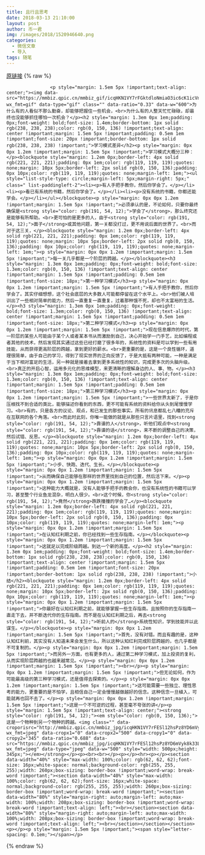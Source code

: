 ```yaml
---
title: 且行且思考
date: 2018-03-13 21:10:00
layout: post
author: 币一君
img: /images/2018/1520946640.png
categories:
  - 微信文章
  - 导入
tags: 随笔
---
```


[原链接](http://mp.weixin.qq.com/s?__biz=MzU4NjA0ODc0MQ==&amp;mid=2247484026&amp;idx=1&amp;sn=bbb69c57c17272bcb37175185f677c0a&amp;chksm=fd8077f0caf7fee6f12406b10dd159eaf28dc834ee31b6c84c00f25e2d7e4644c0b9599e284b&amp;scene=27#wechat_redirect)
{% raw %}

                    

                    
                    
                    
                    <p style="margin: 1.5em 5px !important;text-align: center;"><img data-src="https://mmbiz.qpic.cn/mmbiz_gif/icqHKN1VY7rFGktdloNmiaO3ic6cK1icVndCicody6gvgY7Lgt77FIJn761Ex81d9qKnu6LUs2k5tMOv1010mCh0eYg/640?wx_fmt=gif" data-type="gif" class="" data-ratio="0.33" data-w="600">为什么有的人看似不那么勤奋，却能够把握住一些机会，<br>为什么有的人整天忙忙碌碌，却最终也没能够抓住哪怕一次机会？</p><h2 style="margin: 1.3em 0px 1em;padding: 0px;font-weight: bold;font-size: 1.4em;border-bottom: 1px solid rgb(238, 238, 238);color: rgb(0, 150, 136) !important;text-align: center !important;margin: 1.5em 5px !important;padding: 0.5em 1em !important;font-size: 20px !important;border-bottom: 1px solid rgb(238, 238, 238) !important;">学习模式差异</h2><p style="margin: 0px 0px 1.2em !important;margin: 1.5em 5px !important;">学习模式大概分三种：</p><blockquote style="margin: 1.2em 0px;border-left: 4px solid rgb(221, 221, 221);padding: 0px 1em;color: rgb(119, 119, 119);quotes: none;margin: 10px 5px;border-left: 2px solid rgb(0, 150, 136);padding: 0px 10px;color: rgb(119, 119, 119);quotes: none;margin-left: 1em;"><ul style="list-style-type: circle;margin-left: 5px;margin-right: 5px;" class=" list-paddingleft-2"><li><p>有人手把手教你，然后你学会了。</p></li><li><p>看已有系统的书籍，然后你学会了。</p></li><li><p>没有系统的书籍，你都还能学会。</p></li></ul></blockquote><p style="margin: 0px 0px 1.2em !important;margin: 1.5em 5px !important;">必须承认的是，不论如何，只要你最终确保是<strong style="color: rgb(191, 54, 12);">学会了</strong>，那么终究还是能够有所帮助。<br>更可怕的是更多的人，由于<strong style="color: rgb(191, 54, 12);">面子</strong>或其他问题，第一关都没打过，更不用说后面的世界了。<br>而对于这三关，</p><blockquote style="margin: 1.2em 0px;border-left: 4px solid rgb(221, 221, 221);padding: 0px 1em;color: rgb(119, 119, 119);quotes: none;margin: 10px 5px;border-left: 2px solid rgb(0, 150, 136);padding: 0px 10px;color: rgb(119, 119, 119);quotes: none;margin-left: 1em;"><p style="margin: 0px 0px 1.2em !important;margin: 1.5em 5px !important;">每一关几乎都是一个阶层的跨越。</p></blockquote><h3 style="margin: 1.3em 0px 1em;padding: 0px;font-weight: bold;font-size: 1.3em;color: rgb(0, 150, 136) !important;text-align: center !important;margin: 1.5em 5px !important;padding: 0.5em 1em !important;font-size: 18px;">第一种学习模式</h3><p style="margin: 0px 0px 1.2em !important;margin: 1.5em 5px !important;">有人手把手教你，然后你学会了。其实仔细想想，这个社会底层的大多数人可能都停留在这个水平上。<br>他们被人培训出了一些相对简单的能力，然后一直重复一直重复，过着那种饿不死，却也不太富裕的生活。</p><h3 style="margin: 1.3em 0px 1em;padding: 0px;font-weight: bold;font-size: 1.3em;color: rgb(0, 150, 136) !important;text-align: center !important;margin: 1.5em 5px !important;padding: 0.5em 1em !important;font-size: 18px;">第二种学习模式</h3><p style="margin: 0px 0px 1.2em !important;margin: 1.5em 5px !important;">现在信息爆炸的时代，第一阶层的某些人可能由于某个人或者某本书从而激励到自己，决心开始学一门手艺，比如编程或者其他的技术，然后发现其实通过这些已经打磨了很多年的，系统性的资料是可以学到一些有用技能，从而获得更高阶层的跨越，拿到更好的薪水。<br>更重要的是，这是一个良性循环，道理很简单，由于自己的学习，得到了现实世界的正向反馈了，于是大抵有两种可能，一种是满足于当下相对富足的生活，另一种就是接着去拿到更多系统性的知识，完成更多次的头脑升级。<br>真正的开启心智，运用多元化的思维模型，来更清晰的理解身边的人、事、物。</p><h3 style="margin: 1.3em 0px 1em;padding: 0px;font-weight: bold;font-size: 1.3em;color: rgb(0, 150, 136) !important;text-align: center !important;margin: 1.5em 5px !important;padding: 0.5em 1em !important;font-size: 18px;">第三种学习模式</h3><p style="margin: 0px 0px 1.2em !important;margin: 1.5em 5px !important;">一些世界太新了，于是你压根找不到合适的类比，能够描述你看到的东西，更不可能有系统的资料给你从头到尾慢慢学习。<br>有的，只是各方的议论、观点，和已发生的那些事实。所有的讯息都乱七八糟的充斥在互联网的各个角落。<br>而此时此刻，你唯一能做的就是从那些只言片语里，找到<strong style="color: rgb(191, 54, 12);">靠谱的人</strong>，听他们观点中<strong style="color: rgb(191, 54, 12);">靠谱的话</strong>，来不断的调整自己的决策，然后试错、反思。</p><blockquote style="margin: 1.2em 0px;border-left: 4px solid rgb(221, 221, 221);padding: 0px 1em;color: rgb(119, 119, 119);quotes: none;margin: 10px 5px;border-left: 2px solid rgb(0, 150, 136);padding: 0px 10px;color: rgb(119, 119, 119);quotes: none;margin-left: 1em;"><p style="margin: 0px 0px 1.2em !important;margin: 1.5em 5px !important;">小步、快跑、迭代、生长。</p></blockquote><p style="margin: 0px 0px 1.2em !important;margin: 1.5em 5px !important;">从而确保自己能够在那样的世界里找到自己的位置，然后活下来。</p><p style="margin: 0px 0px 1.2em !important;margin: 1.5em 5px !important;">这种能力大概就是，没有人能够手把手的教会你，也没有系统性的书籍可以学习，甚至整个行业鱼龙混杂，明白人很少。<br>这个时候，你<strong style="color: rgb(191, 54, 12);">竟然</strong>跌跌撞撞的学会了…</p><blockquote style="margin: 1.2em 0px;border-left: 4px solid rgb(221, 221, 221);padding: 0px 1em;color: rgb(119, 119, 119);quotes: none;margin: 10px 5px;border-left: 2px solid rgb(0, 150, 136);padding: 0px 10px;color: rgb(119, 119, 119);quotes: none;margin-left: 1em;"><p style="margin: 0px 0px 1.2em !important;margin: 1.5em 5px !important;">在认知红利期之前，你已经找到一些生存指南。</p></blockquote><p style="margin: 0px 0px 1.2em !important;margin: 1.5em 5px !important;">这就足以完成阶级跨越。到达一个新的高度。</p><h2 style="margin: 1.3em 0px 1em;padding: 0px;font-weight: bold;font-size: 1.4em;border-bottom: 1px solid rgb(238, 238, 238);color: rgb(0, 150, 136) !important;text-align: center !important;margin: 1.5em 5px !important;padding: 0.5em 1em !important;font-size: 20px !important;border-bottom: 1px solid rgb(238, 238, 238) !important;">小结</h2><blockquote style="margin: 1.2em 0px;border-left: 4px solid rgb(221, 221, 221);padding: 0px 1em;color: rgb(119, 119, 119);quotes: none;margin: 10px 5px;border-left: 2px solid rgb(0, 150, 136);padding: 0px 10px;color: rgb(119, 119, 119);quotes: none;margin-left: 1em;"><p style="margin: 0px 0px 1.2em !important;margin: 1.5em 5px !important;">你最好在认知红利期之前，就能够掌握一些生存指南。且按照你的生存指南一直走下去，并不断迭代你的生存指南。而不是在认知红利期之后，再去<strong style="color: rgb(191, 54, 12);">听前人的</strong>系统性知识，学到技能并以此谋生。</p></blockquote><p style="margin: 0px 0px 1.2em !important;margin: 1.5em 5px !important;">首先，没有对错。而且有趣的是，这种认知红利前，其实没有人知道未来会发生什么，所以这种认知红利完成阶层跨越的，也几乎都是不可复制的。</p><p style="margin: 0px 0px 1.2em !important;margin: 1.5em 5px !important;">而另外一方面，也有更多的人，通过第二种学习模式，加上投资的复利，从而实现阶层跨越的也越来越常见。</p><p style="margin: 0px 0px 1.2em !important;margin: 1.5em 5px !important;"><br></p><p style="margin: 0px 0px 1.2em !important;margin: 1.5em 5px !important;">但无论如何，作为可能最高级的第三种学习模式，还是值得去探索的。</p><p style="margin: 0px 0px 1.2em !important;margin: 1.5em 5px !important;">这可能需要一些独立、理性思考的能力，更重要的是不怕学，且相信自己一定会慢慢越做越好的信念。这种信念一旦植入，可能就再也回不去了。</p><p style="margin: 0px 0px 1.2em !important;margin: 1.5em 5px !important;">这是一个不可逆的过程，甚至毫不夸张的讲</p><p style="margin: 1.5em 5px !important;text-align: center;"><strong style="color: rgb(191, 54, 12);"><em style="color: rgb(0, 150, 136);">这是一个物种到另一个物种的跨越。<img class="" data-croporisrc="http://mmbiz.qpic.cn/mmbiz_jpg/icqHKN1VY7rFESl12hsPz8YD6mVyk8k33d2uRKsNpmibSzv4Y8XstcWCP34fOicbXA1Pe4OdP3oib57MRkbR4wuNDA/0?wx_fmt=jpeg" data-cropx1="0" data-cropx2="500" data-cropy1="0" data-cropy2="345" data-ratio="0.688" data-src="https://mmbiz.qpic.cn/mmbiz_jpg/icqHKN1VY7rFESl12hsPz8YD6mVyk8k33LXhqZ5kIbVSDXmRibFTAD7ETcUwtBib0A5QovfkYwM8ViacqjcZdUD9pQ/640?wx_fmt=jpeg" data-type="jpeg" data-w="500" style="width: 500px;height: 345px;"></em></strong></p><p><br><br></p><p></p><hr><p></p><section data-width="40%" style="max-width: 100%;color: rgb(62, 62, 62);font-size: 16px;white-space: normal;background-color: rgb(255, 255, 255);width: 260px;box-sizing: border-box !important;word-wrap: break-word !important;"><section data-width="40%" style="max-width: 100%;color: rgb(62, 62, 62);font-size: 16px;white-space: normal;background-color: rgb(255, 255, 255);width: 260px;box-sizing: border-box !important;word-wrap: break-word !important;"><section data-width="80%" style="margin-right: auto;margin-left: auto;max-width: 100%;width: 208px;box-sizing: border-box !important;word-wrap: break-word !important;text-align: left;"><br></section><section data-width="80%" style="margin-right: auto;margin-left: auto;max-width: 100%;width: 208px;box-sizing: border-box !important;word-wrap: break-word !important;text-align: left;"><br></section></section></section><p></p><p style="margin: 1.5em 5px !important;"><span style="letter-spacing: 0.1em;"></span></p>
                
{% endraw %}
